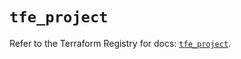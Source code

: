 # `tfe_project`

Refer to the Terraform Registry for docs: [`tfe_project`](https://registry.terraform.io/providers/hashicorp/tfe/0.54.0/docs/resources/project).
